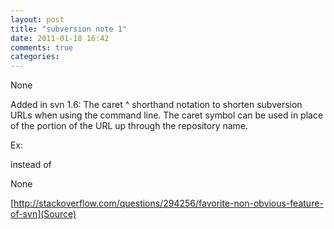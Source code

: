 ```yaml
---
layout: post
title: "subversion note 1"
date: 2011-01-18 16:42
comments: true
categories: 
---
```


None


Added in svn 1.6: The caret ^ shorthand notation to shorten subversion URLs when using the command line. The caret symbol can be used in place of the portion of the URL up through the repository name.


Ex:


instead of


None

[http://stackoverflow.com/questions/294256/favorite-non-obvious-feature-of-svn](Source)


